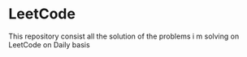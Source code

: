 # LeetCode
This repository consist all the solution of the problems i m solving on LeetCode on Daily basis
